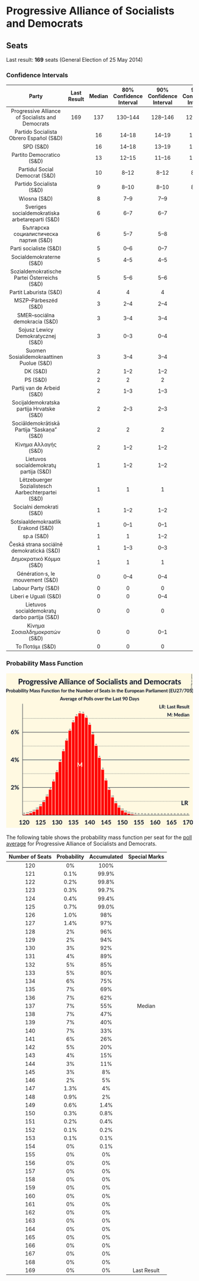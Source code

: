 # Progressive Alliance of Socialists and Democrats

## Seats

Last result: **169** seats (General Election of 25 May 2014)

### Confidence Intervals

| Party | Last Result | Median | 80% Confidence Interval | 90% Confidence Interval | 95% Confidence Interval | 99% Confidence Interval |
|:-----:|:-----------:|:------:|:-----------------------:|:-----------------------:|:-----------------------:|:-----------------------:|
| Progressive Alliance of Socialists and Democrats | 169 | 137 | 130–144 | 128–146 | 126–147 | 123–150 |
| Partido Socialista Obrero Español (S&D) | | 16 | 14–18 | 14–19 | 13–19 | 13–20 |
| SPD (S&D) | | 16 | 14–18 | 13–19 | 13–19 | 12–19 |
| Partito Democratico (S&D) | | 13 | 12–15 | 11–16 | 11–16 | 10–17 |
| Partidul Social Democrat (S&D) | | 10 | 8–12 | 8–12 | 8–12 | 8–13 |
| Partido Socialista (S&D) | | 9 | 8–10 | 8–10 | 8–11 | 7–11 |
| Wiosna (S&D) | | 8 | 7–9 | 7–9 | 6–9 | 6–10 |
| Sveriges socialdemokratiska arbetareparti (S&D) | | 6 | 6–7 | 6–7 | 6–7 | 5–7 |
| Българска социалистическа партия (S&D) | | 6 | 5–7 | 5–8 | 5–8 | 5–8 |
| Parti socialiste (S&D) | | 5 | 0–6 | 0–7 | 0–7 | 0–8 |
| Socialdemokraterne (S&D) | | 5 | 4–5 | 4–5 | 4–5 | 4–6 |
| Sozialdemokratische Partei Österreichs (S&D) | | 5 | 5–6 | 5–6 | 5–6 | 4–6 |
| Partit Laburista (S&D) | | 4 | 4 | 4 | 4 | 3–4 |
| MSZP–Párbeszéd (S&D) | | 3 | 2–4 | 2–4 | 2–4 | 2–4 |
| SMER–sociálna demokracia (S&D) | | 3 | 3–4 | 3–4 | 3–4 | 3–4 |
| Sojusz Lewicy Demokratycznej (S&D) | | 3 | 0–3 | 0–4 | 0–4 | 0–4 |
| Suomen Sosialidemokraattinen Puolue (S&D) | | 3 | 3–4 | 3–4 | 3–4 | 3–4 |
| DK (S&D) | | 2 | 1–2 | 1–2 | 1–2 | 1–2 |
| PS (S&D) | | 2 | 2 | 2 | 2–3 | 2–3 |
| Partij van de Arbeid (S&D) | | 2 | 1–3 | 1–3 | 1–3 | 1–3 |
| Socijaldemokratska partija Hrvatske (S&D) | | 2 | 2–3 | 2–3 | 2–3 | 2–3 |
| Sociāldemokrātiskā Partija “Saskaņa” (S&D) | | 2 | 2 | 2 | 1–2 | 1–2 |
| Κίνημα Αλλαγής (S&D) | | 2 | 1–2 | 1–2 | 1–2 | 1–3 |
| Lietuvos socialdemokratų partija (S&D) | | 1 | 1–2 | 1–2 | 1–2 | 1–2 |
| Lëtzebuerger Sozialistesch Aarbechterpartei (S&D) | | 1 | 1 | 1 | 1 | 1 |
| Socialni demokrati (S&D) | | 1 | 1–2 | 1–2 | 1–2 | 1–2 |
| Sotsiaaldemokraatlik Erakond (S&D) | | 1 | 0–1 | 0–1 | 0–1 | 0–1 |
| sp.a (S&D) | | 1 | 1 | 1–2 | 1–2 | 1–2 |
| Česká strana sociálně demokratická (S&D) | | 1 | 1–3 | 0–3 | 0–3 | 0–4 |
| Δημοκρατικό Κόμμα (S&D) | | 1 | 1 | 1 | 1 | 1 |
| Génération·s, le mouvement (S&D) | | 0 | 0–4 | 0–4 | 0–4 | 0–5 |
| Labour Party (S&D) | | 0 | 0 | 0 | 0 | 0 |
| Liberi e Uguali (S&D) | | 0 | 0 | 0–4 | 0–4 | 0–4 |
| Lietuvos socialdemokratų darbo partija (S&D) | | 0 | 0 | 0 | 0–1 | 0–1 |
| Κίνημα Σοσιαλδημοκρατών (S&D) | | 0 | 0 | 0–1 | 0–1 | 0–1 |
| Το Ποτάμι (S&D) | | 0 | 0 | 0 | 0–1 | 0–1 |

### Probability Mass Function

![Graph with seats probability mass function not yet produced](average-seats-pmf-progressiveallianceofsocialistsanddemocrats.png "Seats Probability Mass Function")

The following table shows the probability mass function per seat for the [poll average](average.html) for Progressive Alliance of Socialists and Democrats.

| Number of Seats | Probability | Accumulated | Special Marks |
|:---------------:|:-----------:|:-----------:|:-------------:|
| 120 | 0% | 100% |  |
| 121 | 0.1% | 99.9% |  |
| 122 | 0.2% | 99.8% |  |
| 123 | 0.3% | 99.7% |  |
| 124 | 0.4% | 99.4% |  |
| 125 | 0.7% | 99.0% |  |
| 126 | 1.0% | 98% |  |
| 127 | 1.4% | 97% |  |
| 128 | 2% | 96% |  |
| 129 | 2% | 94% |  |
| 130 | 3% | 92% |  |
| 131 | 4% | 89% |  |
| 132 | 5% | 85% |  |
| 133 | 5% | 80% |  |
| 134 | 6% | 75% |  |
| 135 | 7% | 69% |  |
| 136 | 7% | 62% |  |
| 137 | 7% | 55% | Median |
| 138 | 7% | 47% |  |
| 139 | 7% | 40% |  |
| 140 | 7% | 33% |  |
| 141 | 6% | 26% |  |
| 142 | 5% | 20% |  |
| 143 | 4% | 15% |  |
| 144 | 3% | 11% |  |
| 145 | 3% | 8% |  |
| 146 | 2% | 5% |  |
| 147 | 1.3% | 4% |  |
| 148 | 0.9% | 2% |  |
| 149 | 0.6% | 1.4% |  |
| 150 | 0.3% | 0.8% |  |
| 151 | 0.2% | 0.4% |  |
| 152 | 0.1% | 0.2% |  |
| 153 | 0.1% | 0.1% |  |
| 154 | 0% | 0.1% |  |
| 155 | 0% | 0% |  |
| 156 | 0% | 0% |  |
| 157 | 0% | 0% |  |
| 158 | 0% | 0% |  |
| 159 | 0% | 0% |  |
| 160 | 0% | 0% |  |
| 161 | 0% | 0% |  |
| 162 | 0% | 0% |  |
| 163 | 0% | 0% |  |
| 164 | 0% | 0% |  |
| 165 | 0% | 0% |  |
| 166 | 0% | 0% |  |
| 167 | 0% | 0% |  |
| 168 | 0% | 0% |  |
| 169 | 0% | 0% | Last Result |



